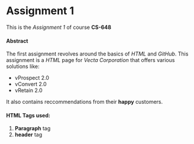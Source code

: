 # **Assignment 1**
This is the _Assignment 1_ of course **CS-648**

#### Abstract
The first assignment revolves around the basics of _HTML_ and _GitHub_. 
This assignment is a _HTML_ page for _Vecta Corporation_ that offers various solutions like: 
- vProspect 2.0
- vConvert 2.0
- vRetain 2.0

It also contains reccommendations from their **happy** customers.

#### HTML Tags used:
1. **Paragraph** tag
2. **header** tag
